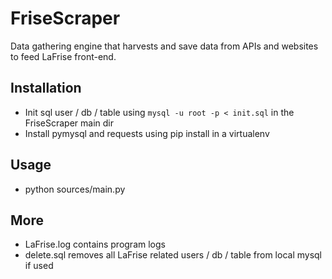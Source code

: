 # FriseScraper

Data gathering engine that harvests and save data from APIs and websites to feed LaFrise front-end.

## Installation

* Init sql user / db / table using `mysql -u root -p < init.sql` in the FriseScraper main dir
* Install pymysql and requests using pip install in a virtualenv

## Usage

* python sources/main.py

## More

* LaFrise.log contains program logs
* delete.sql removes all LaFrise related users / db / table from local mysql if used
